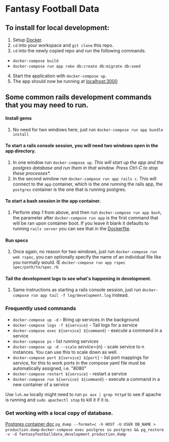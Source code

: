 # Fantasy Football Data

## To install for local development:

1. Setup [Docker](https://docs.docker.com/docker-for-mac/install/).
2. `cd` into your workspace and `git clone` this repo.
3. `cd` into the newly copied repo and run the following commands.
  - `docker-compose build`
  - `docker-compose run app rake db:create db:migrate db:seed`

4. Start the application with `docker-compose up`.
5. The app should now be running at [localhost:3000](localhost:3000)

## Some common rails development commands that you may need to run.

#### Install gems
1. No need for two windows here, just run `docker-compose run app bundle install`

#### To start a rails console session, you will need two windows open in the app directory.
1. In one window run `docker-compose up`. _This will start up the app and the postgres database and run them in that window. Press Ctrl-C to stop these processes*._
2. In the second window run `docker-compose run app rails c`. This will connect to the `app` container, which is the one running the rails app, the `postgres` container is the one that is running postgres.

#### To start a bash session in the app container.
1. Perform step 1 from above, and then run `docker-compose run app bash`, the parameter after `docker-compose run app` is the first command that will be ran upon container boot. If you leave it blank it defaults to running `rails server` you can see that in the [Dockerfile](https://github.com/kevinjcoleman/path-dashboard/blob/master/Dockerfile#L36).

#### Run specs
1. Once again, no reason for two windows, just run `docker-compose run web rspec`, you can optionally specify the name of an individual file like you normally would. IE `docker-compose run app rspec spec/path/to/spec.rb`

#### Tail the development logs to see what's happening in development.
1. Same instructions as starting a rails console session, just run `docker-compose run app tail -f log/development.log` instead.

### Frequently used commands

- `docker-compose up -d` - Bring up services in the background
- `docker-compose logs -f ${service}` - Tail logs for a service
- `docker-compose exec ${service} ${command}` - execute a command in a service
- `docker-compose ps` - list running services
- `docker-compose up -d --scale` ${service}=${n} - scale service to n instances. You can use this to scale down as well.
- `docker-compose port ${service} ${port}` - list port mappings for service, for this to work ports in the compose yaml file must be automatically assigned, i.e. "8080"
- `docker-compose restart ${service}` - restart a service
- `docker-compose run ${service} ${command}` - execute a command in a new container of a service


Use `lvh.me` locally might need to run `ps aux | grep httpd` to see if apache is running and `sudo apachectl stop` to kill it if it is.


### Get working with a local copy of database.
[Postgres container doc](http://durandom.de/docker/postgres/2016/12/20/pg_dump/)
`pg_dump --format=c -h HOST -U USER DB_NAME > production.dump`
`docker-compose exec postgres su postgres && pg_restore -v -d fantasyfootballdata_development production.dump`
